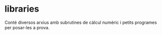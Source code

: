 # libraries
Conté diversos arxius amb subrutines de càlcul numèric i petits programes per posar-les a prova.
